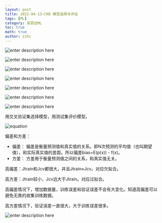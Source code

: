 ```yaml
---
layout: post
title: 2022-04-13-CH8 模型选择与评估
tags: [ML]
category: 吴恩达ML
toc: true
math: true
author: zzhc
---
```




![enter description here](http://img.zzhc321.xyz/blog/1649858575070.png)





![enter description here](http://img.zzhc321.xyz/blog/1649858697408.png)


![enter description here](http://img.zzhc321.xyz/blog/1649858833846.png)


![enter description here](http://img.zzhc321.xyz/blog/1649858859066.png)



![enter description here](http://img.zzhc321.xyz/blog/1649859103299.png)





![enter description here](http://img.zzhc321.xyz/blog/1649859210254.png)



![enter description here](http://img.zzhc321.xyz/blog/1649859420725.png)



用交叉验证集选择模型，用测试集评价模型。

![equation](http://img.zzhc321.xyz/blog/equation.svg)



偏差和方差：

 - 偏差： 偏差是衡量预测值和真实值的关系。即N次预测的平均值（也叫期望值），和实际真实值的差距。所以偏差bias=E(p(x)) - f(x)。
 - 方差： 方差用于衡量预测值之间的关系，和真实值无关。

高偏差：Jtrain和Jcv都很大，并且Jtrain≈Jcv。对应欠拟合。

高方差：Jtrain较小，Jcv远大于Jtrain。对应过拟合。

高偏差情况下，增加数据量，训练误差和验证误差不会有大变化。知道高偏差可以避免无畏的收集训练数据。

高方差情况下，验证误差一直很大，大于训练误差很多。

![enter description here](http://img.zzhc321.xyz/blog/1649862505918.png)